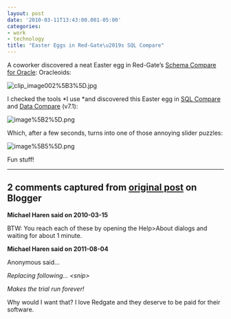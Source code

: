 ```yaml
---
layout: post
date: '2010-03-11T13:43:00.001-05:00'
categories:
- work
- technology
title: "Easter Eggs in Red-Gate\u2019s SQL Compare"
---
```



A coworker discovered a neat Easter egg in Red-Gate’s [Schema Compare for Oracle](http://www.red-gate.com/Products/schema_compare_for_oracle/index.htm): Oracleoids:

![clip_image002%5B3%5D.jpg](clip_image002%5B3%5D.jpg)

I checked the tools *I use *and discovered this Easter egg in [SQL Compare](http://www.red-gate.com/Products/SQL_Compare/index.htm) and [Data Compare](http://www.red-gate.com/Products/SQL_Data_Compare/index.htm) (v7.1):

![image%5B2%5D.png](image%5B2%5D.png) 

Which, after a few seconds, turns into one of those annoying slider puzzles:

![image%5B5%5D.png](image%5B5%5D.png) 

Fun stuff!

---

## 2 comments captured from [original post](https://blog.wassupy.com/2010/03/easter-eggs-in-red-gates-sql-compare.html) on Blogger

**Michael Haren said on 2010-03-15**

BTW: You reach each of these by opening the Help&gt;About dialogs and waiting for about 1 minute.

**Michael Haren said on 2011-08-04**

Anonymous said...

<i>Replacing following... &lt;snip&gt;

Makes the trial run forever!

</i>

Why would I want that? I love Redgate and they deserve to be paid for their software.


